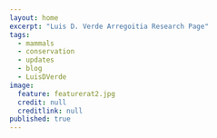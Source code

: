 ```yaml
---
layout: home
excerpt: "Luis D. Verde Arregoitia Research Page"
tags: 
  - mammals
  - conservation  
  - updates
  - blog
  - LuisDVerde
image: 
  feature: featurerat2.jpg
  credit: null
  creditlink: null
published: true
---
```


